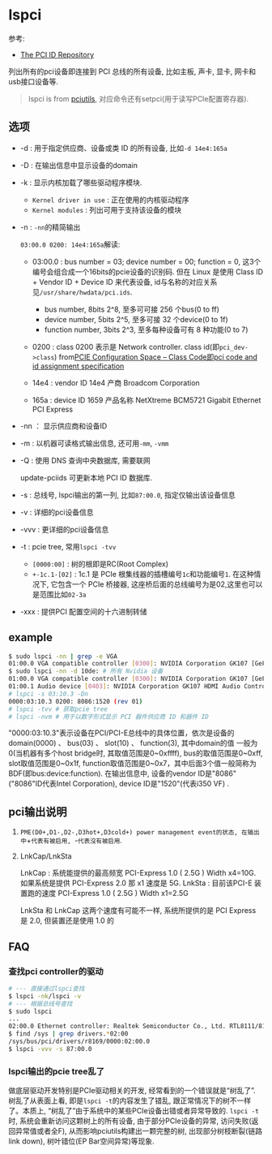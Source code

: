 # lspci
参考:
- [The PCI ID Repository](https://pci-ids.ucw.cz)

列出所有的pci设备即连接到 PCI 总线的所有设备, 比如主板, 声卡, 显卡, 网卡和usb接口设备等.

> lspci is from [pciutils](http://mj.ucw.cz/sw/pciutils/), 对应命令还有setpci(用于读写PCIe配置寄存器).

## 选项

- -d : 用于指定供应商、设备或类 ID 的所有设备, 比如`-d 14e4:165a`
- -D : 在输出信息中显示设备的domain
- -k : 显示内核加载了哪些驱动程序模块.

    - `Kernel driver in use` : 正在使用的内核驱动程序
    - `Kernel modules` : 列出可用于支持该设备的模块
- -n : `-nn`的精简输出

    `03:00.0 0200: 14e4:165a`解读:
    - 03:00.0 : bus number = 03; device number = 00; function = 0, 这3个编号会组合成一个16bits的pcie设备的识别码. 但在 Linux 是使用 Class ID + Vendor ID + Device ID 来代表设备, id与名称的对应关系见`/usr/share/hwdata/pci.ids`.

        - bus number, 8bits 2^8, 至多可可接 256 个bus(0 to ff)
        - device number, 5bits 2^5, 至多可接 32 个device(0 to 1f) 
        - function number, 3bits 2^3, 至多每种设备可有 8 种功能(0 to 7)
    - 0200 : class 0200 表示是 Network controller. class id(即`pci_dev->class`) from[PCIE Configuration Space – Class Code即pci code and id assignment specification](https://blog.ladsai.com/pci-configuration-space-class-code.html)
    - 14e4 : vendor ID 14e4 产商 Broadcom Corporation
    - 165a : device ID 1659 产品名称 NetXtreme BCM5721 Gigabit Ethernet PCI Express
- -nn ： 显示供应商和设备ID
- -m : 以机器可读格式输出信息, 还可用`-mm`, `-vmm`
- -Q : 使用 DNS 查询中央数据库, 需要联网

    update-pciids 可更新本地 PCI ID 数据库.
- -s : 总线号, lspci输出的第一列, 比如`87:00.0`, 指定仅输出该设备信息
- -v : 详细的pci设备信息
- -vvv : 更详细的pci设备信息
- -t : pcie tree, 常用`lspci -tvv`
    
    - `[0000:00]` : 树的根即是RC(Root Complex)
    - `+-1c.1-[02]` : 1c.1 是 PCIe 根集线器的插槽编号`1c`和功能编号`1`. 在这种情况下, 它包含一个 PCIe 桥接器, 这座桥后面的总线编号为是02,这里也可以是范围比如`02-3a`
- -xxx : 提供PCI 配置空间的十六进制转储

## example
```bash
$ sudo lspci -nn | grep -e VGA
01:00.0 VGA compatible controller [0300]: NVIDIA Corporation GK107 [GeForce GTX 650] [10de:0fc6] (rev a1) # 设备名称后的方括号内有用冒号分隔的数字，即供应商和设备 ID. 输出表明 Nvidia Corporation 制造的设备的供应商 ID 为 10de
$ sudo lspci -nn -d 10de: # 所有 Nvidia 设备
01:00.0 VGA compatible controller [0300]: NVIDIA Corporation GK107 [GeForce GTX 650] [10de:0fc6] (rev a1)
01:00.1 Audio device [0403]: NVIDIA Corporation GK107 HDMI Audio Controller [10de:0e1b] (rev a1)
# lspci -s 03:10.3 -Dn
0000:03:10.3 0200: 8086:1520 (rev 01)
# lspci -tvv # 获取pcie tree
# lspci -nvm # 用于以数字形式显示 PCI 器件供应商 ID 和器件 ID
```

"0000:03:10.3"表示设备在PCI/PCI-E总线中的具体位置，依次是设备的domain(0000) 、 bus(03) 、 slot(10) 、 function(3), 其中domain的值
一般为0(当机器有多个host bridge时, 其取值范围是0~0xffff), bus的取值范围是0~0xff, slot取值范围是0~0x1f, function取值范围是0~0x7，其中后面3个值一般简称为BDF(即bus:device:function). 在输出信息中, 设备的vendor ID是"8086"("8086"ID代表Intel Corporation), device ID是"1520"(代表i350 VF) .

## pci输出说明
1. `PME(D0+,D1-,D2-,D3hot+,D3cold+) power management event的状态, 在输出中`+`代表有被启用, `-`代表沒有被启用`.
1. LnkCap/LnkSta

    LnkCap : 系统能提供的最高频宽 PCI-Express 1.0 ( 2.5G ) Width x4=10G. 如果系统是提供 PCI-Express 2.0 那 x1 速度是 5G.
    LnkSta : 目前该PCI-E 装置跑的速度 PCI-Express 1.0 ( 2.5G ) Width x1=2.5G

    LnkSta 和 LnkCap 这两个速度有可能不一样, 系统所提供的是 PCI Express 是 2.0, 但装置还是使用 1.0 的

## FAQ
### 查找pci controller的驱动
```bash
# --- 直接通过lspci查找
$ lspci -nk/lspci -v
# --- 根据总线号查找
$ sudo lspci
...
02:00.0 Ethernet controller: Realtek Semiconductor Co., Ltd. RTL8111/8168B PCI Express Gigabit Ethernet controller (rev 01)
$ find /sys | grep drivers.*02:00
/sys/bus/pci/drivers/r8169/0000:02:00.0
$ lspci -vvv -s 87:00.0
```

### lspci输出的pcie tree乱了
做底层驱动开发特别是PCIe驱动相关的开发, 经常看到的一个错误就是“树乱了”. 树乱了从表面上看, 即是`lspci -t`的内容发生了错乱, 跟正常情况下的树不一样了。本质上, “树乱了”由于系统中的某些PCIe设备出错或者异常导致的. `lspci -t`时, 系统会重新访问这颗树上的所有设备, 由于部分PCIe设备的异常, 访问失败(返回异常值或者全F), 从而影响pciutils构建出一颗完整的树, 出现部分树枝断裂(链路link down), 树叶错位(EP Bar空间异常)等现象.